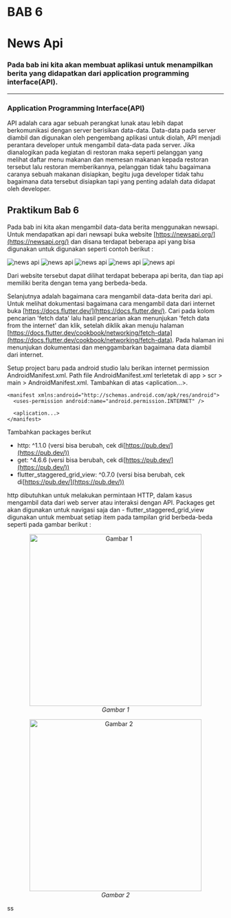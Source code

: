 # BAB 6
# News Api
### Pada bab ini kita akan membuat aplikasi untuk menampilkan berita yang didapatkan dari application programming interface(API).

---
### Application Programming Interface(API)
API adalah cara agar sebuah perangkat lunak atau lebih dapat berkomunikasi dengan server berisikan data-data. Data-data pada server diambil dan digunakan oleh pengembang aplikasi untuk diolah, API menjadi perantara developer untuk mengambil data-data pada server. Jika dianalogikan pada kegiatan di restoran maka seperti pelanggan yang melihat daftar menu makanan dan memesan makanan kepada restoran tersebut lalu restoran memberikannya, pelanggan tidak tahu bagaimana caranya sebuah makanan disiapkan, begitu juga developer tidak tahu bagaimana data tersebut disiapkan tapi yang penting adalah data didapat oleh developer.
## Praktikum Bab 6
Pada bab ini kita akan mengambil data-data berita menggunakan newsapi. Untuk mendapatkan api dari newsapi buka website [https://newsapi.org/](https://newsapi.org/) dan disana terdapat beberapa api yang bisa digunakan untuk digunakan seperti contoh berikut :

![news api](https://github.com/Rokel15/testing_modulMCS/blob/main/Images/bab%204/newsapi1.PNG)
![news api](https://github.com/Rokel15/testing_modulMCS/blob/main/Images/bab%204/newsapi2.PNG)
![news api](https://github.com/Rokel15/testing_modulMCS/blob/main/Images/bab%204/newsapi3.PNG)
![news api](https://github.com/Rokel15/testing_modulMCS/blob/main/Images/bab%204/newsapi4.PNG)
![news api](https://github.com/Rokel15/testing_modulMCS/blob/main/Images/bab%204/newsapi5.PNG)

Dari website tersebut dapat dilihat terdapat beberapa api berita, dan tiap api memiliki berita dengan tema yang berbeda-beda.

Selanjutnya adalah bagaimana cara mengambil data-data berita dari api. Untuk melihat dokumentasi bagaimana cara mengambil data dari internet buka [https://docs.flutter.dev/](https://docs.flutter.dev/). Cari pada kolom pencarian 'fetch data' lalu hasil pencarian akan menunjukan 'fetch data from the internet' dan klik, setelah diklik akan menuju halaman [https://docs.flutter.dev/cookbook/networking/fetch-data](https://docs.flutter.dev/cookbook/networking/fetch-data). Pada halaman ini menunjukan dokumentasi dan menggambarkan bagaimana data diambil dari internet.

Setup project baru pada android studio lalu berikan internet permission AndroidManifest.xml. Path file AndroidManifest.xml terletetak di app > scr > main > AndroidManifest.xml. Tambahkan di atas <aplication...>.

    <manifest xmlns:android="http://schemas.android.com/apk/res/android">
      <uses-permission android:name="android.permission.INTERNET" />
    
      <aplication...>
    </manifest>
Tambahkan packages berikut

- http: ^1.1.0 (versi bisa berubah, cek di[https://pub.dev/](https://pub.dev/))
- get: ^4.6.6 (versi bisa berubah, cek di[https://pub.dev/](https://pub.dev/))
- flutter_staggered_grid_view: ^0.7.0 (versi bisa berubah, cek di[https://pub.dev/](https://pub.dev/))

http dibutuhkan untuk melakukan permintaan HTTP, dalam kasus mengambil data dari web server atau interaksi dengan API. Packages get akan digunakan untuk navigasi saja dan - flutter_staggered_grid_view digunakan untuk membuat setiap item pada tampilan grid berbeda-beda seperti pada gambar berikut :

<p align="center">
  <img src="https://raw.githubusercontent.com/letsar/flutter_staggered_grid_view/master/docs/images/staggered.png" width="400" alt="Gambar 1">
  <br>
  <em>Gambar 1</em>
</p>

<p align="center">
  <img src="https://raw.githubusercontent.com/letsar/flutter_staggered_grid_view/master/docs/images/staggered_example.png" width="400" alt="Gambar 2">
  <br>
  <em>Gambar 2</em>
</p>

ss



